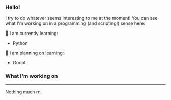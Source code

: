 ### Hello!
I try to do whatever seems interesting to me at the moment!
You can see what I'm working on in a programming (and scripting!) sense here:

🌱 I am currently learning:
 * Python

🤔 I am planning on learning:
 * Godot

### What I'm working on
---
Nothing much rn.

